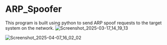 # ARP_Spoofer
This program is built using python to send ARP spoof requests to the target system on the network.
![Screenshot_2025-03-17_14_19_13](https://github.com/user-attachments/assets/755dfb35-1875-4552-879d-1edd997eb118)

![Screenshot_2025-04-07_16_02_02](https://github.com/user-attachments/assets/e16ae8a8-8ffd-46ac-9dd1-dbc09180eeea)
